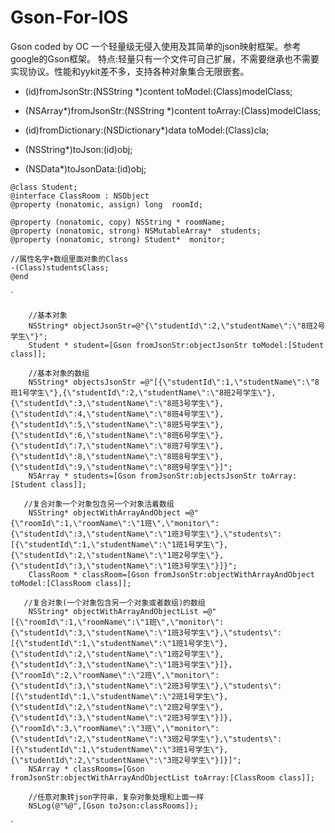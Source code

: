 # Gson-For-IOS
Gson coded by OC
一个轻量级无侵入使用及其简单的json映射框架。参考google的Gson框架。
特点:轻量只有一个文件可自己扩展，不需要继承也不需要实现协议。性能和yykit差不多，支持各种对象集合无限嵌套。

+ (id)fromJsonStr:(NSString *)content toModel:(Class)modelClass;

+ (NSArray*)fromJsonStr:(NSString *)content toArray:(Class)modelClass;

+ (id)fromDictionary:(NSDictionary*)data toModel:(Class)cla;

+ (NSString*)toJson:(id)obj;

+ (NSData*)toJsonData:(id)obj;
```
@class Student;
@interface ClassRoom : NSObject
@property (nonatomic, assign) long  roomId;

@property (nonatomic, copy) NSString * roomName;
@property (nonatomic, strong) NSMutableArray*  students;
@property (nonatomic, strong) Student*  monitor;

//属性名字+数组里面对象的Class
-(Class)studentsClass;
@end
```
`  

        //基本对象
        NSString* objectJsonStr=@"{\"studentId\":2,\"studentName\":\"8班2号学生\"}";
        Student * student=[Gson fromJsonStr:objectJsonStr toModel:[Student class]];
        
        //基本对象的数组
        NSString* objectsJsonStr =@"[{\"studentId\":1,\"studentName\":\"8班1号学生\"},{\"studentId\":2,\"studentName\":\"8班2号学生\"},{\"studentId\":3,\"studentName\":\"8班3号学生\"},{\"studentId\":4,\"studentName\":\"8班4号学生\"},{\"studentId\":5,\"studentName\":\"8班5号学生\"},{\"studentId\":6,\"studentName\":\"8班6号学生\"},{\"studentId\":7,\"studentName\":\"8班7号学生\"},{\"studentId\":8,\"studentName\":\"8班8号学生\"},{\"studentId\":9,\"studentName\":\"8班9号学生\"}]";
        NSArray * students=[Gson fromJsonStr:objectsJsonStr toArray:[Student class]];
        
       //复合对象一个对象包含另一个对象活着数组
        NSString* objectWithArrayAndObject =@"{\"roomId\":1,\"roomName\":\"1班\",\"monitor\":{\"studentId\":3,\"studentName\":\"1班3号学生\"},\"students\":[{\"studentId\":1,\"studentName\":\"1班1号学生\"},{\"studentId\":2,\"studentName\":\"1班2号学生\"},{\"studentId\":3,\"studentName\":\"1班3号学生\"}]}";
        ClassRoom * classRoom=[Gson fromJsonStr:objectWithArrayAndObject toModel:[ClassRoom class]];
      
       //复合对象(一个对象包含另一个对象或者数组)的数组
        NSString* objectWithArrayAndObjectList =@"[{\"roomId\":1,\"roomName\":\"1班\",\"monitor\":{\"studentId\":3,\"studentName\":\"1班3号学生\"},\"students\":[{\"studentId\":1,\"studentName\":\"1班1号学生\"},{\"studentId\":2,\"studentName\":\"1班2号学生\"},{\"studentId\":3,\"studentName\":\"1班3号学生\"}]},{\"roomId\":2,\"roomName\":\"2班\",\"monitor\":{\"studentId\":3,\"studentName\":\"2班3号学生\"},\"students\":[{\"studentId\":1,\"studentName\":\"2班1号学生\"},{\"studentId\":2,\"studentName\":\"2班2号学生\"},{\"studentId\":3,\"studentName\":\"2班3号学生\"}]},{\"roomId\":3,\"roomName\":\"3班\",\"monitor\":{\"studentId\":2,\"studentName\":\"3班2号学生\"},\"students\":[{\"studentId\":1,\"studentName\":\"3班1号学生\"},{\"studentId\":2,\"studentName\":\"3班2号学生\"}]}]";
        NSArray * classRooms=[Gson fromJsonStr:objectWithArrayAndObjectList toArray:[ClassRoom class]];

        //任意对象转json字符串，复杂对象处理和上面一样
        NSLog(@"%@",[Gson toJson:classRooms]);
`
